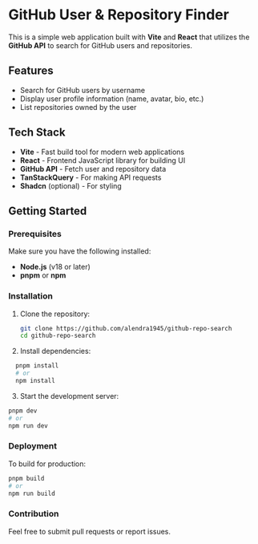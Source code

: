 # GitHub User & Repository Finder

This is a simple web application built with **Vite** and **React** that utilizes the **GitHub API** to search for GitHub users and repositories.

## Features
- Search for GitHub users by username
- Display user profile information (name, avatar, bio, etc.)
- List repositories owned by the user

## Tech Stack
- **Vite** - Fast build tool for modern web applications
- **React** - Frontend JavaScript library for building UI
- **GitHub API** - Fetch user and repository data
- **TanStackQuery** - For making API requests
- **Shadcn** (optional) - For styling

## Getting Started

### Prerequisites
Make sure you have the following installed:
- **Node.js** (v18 or later)
- **pnpm** or **npm**

### Installation

1. Clone the repository:
   ```bash
   git clone https://github.com/alendra1945/github-repo-search
   cd github-repo-search
   ```
2. Install dependencies:
  ```bash
    pnpm install
    # or
    npm install
  ```
3. Start the development server:
  ```bash
  pnpm dev
  # or
  npm run dev
  ```

### Deployment
To build for production:
```bash
pnpm build
# or
npm run build
```
### Contribution
Feel free to submit pull requests or report issues.
